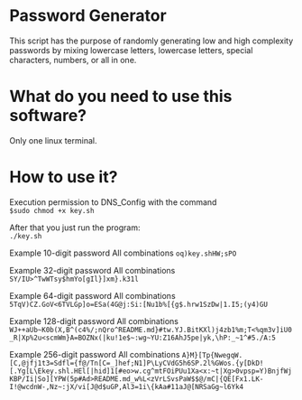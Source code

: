 
# Password Generator

This script has the purpose of randomly generating low and high complexity passwords by mixing lowercase letters, lowercase letters, special characters, numbers, or all in one.

# What do you need to use this software?
Only one linux terminal.

# How to use it?
Execution permission to DNS_Config with the command<br/>
`$sudo chmod +x key.sh`<br/>

After that you just run the program:<br/>
`./key.sh`

Example 10-digit password All combinations
`oq)key.shHW;sPO`

Example 32-digit password All combinations
`SY/IU>^TwWTsy$hmYo[gIl}]xm}.k31l`

Example 64-digit password All combinations
`5TqV)CZ.GoV<6TVLGp]o=ESa(4G@j:Si:[Nu1b%[{g$.hrw1SzDw|1.I5;(y4)GU`

Example 128-digit password All combinations
`WJ++aUb~K0b(X,B^(c4%/;nQro^README.md}#tw.YJ.BitKXl)j4zb1%m;T<%qm3v]iU0_R|Xp%2u<scmWm}A=BOZNx(|ku!1e$~:wg~YU:Z16AhJ5pe|yk,\hP:_~1^#5./A:5`

Example 256-digit password All combinations
`A}M}[Tp{NwegqW.[C,@jfj1t3=Sdfl={f@/Tn[C=_]hef;N1]P\LyCVdG5h6SP.2l%GWos.{y[DkD![.Yg[L\Ekey.shl.HEl[|hid]1[#eo>w.cg^mtFOiPUu1Xa<x:~t|Xg>0vpsp=Y)BnjfWjKBP/Ii|So][YPW(5p#Ad>README.md_w%L<zVrLSvsPaW$$@/mC|{QE[Fx1.LK-I!@wcdnW-,Nz~:jX/vi[J@d$uGP,Al3=1i\{kAa#11aJ@[NRSaGg~l6Yk4`
